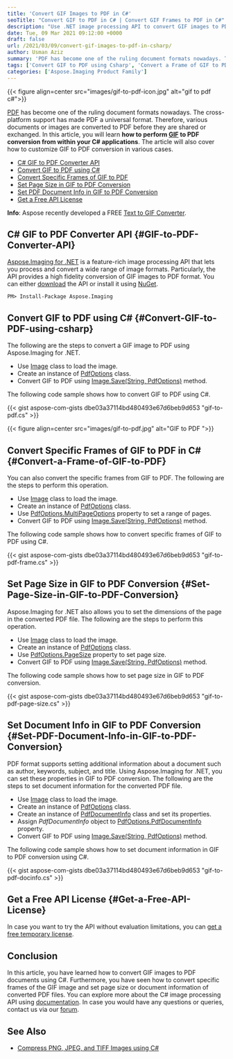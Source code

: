 ```yaml
---
title: 'Convert GIF Images to PDF in C#'
seoTitle: "Convert GIF to PDF in C# | Convert GIF Frames to PDF in C#"
description: "Use .NET image processing API to convert GIF images to PDF using C#. Convert all or the seletced frames in GIF to PDF using C#."
date: Tue, 09 Mar 2021 09:12:00 +0000
draft: false
url: /2021/03/09/convert-gif-images-to-pdf-in-csharp/
author: Usman Aziz
summary: 'PDF has become one of the ruling document formats nowadays. The cross-platform support has made PDF a universal format. Therefore, various documents or images are converted to PDF before they are shared or exchanged. In this article, you will learn **how to perform GIF to PDF conversion from within your C# applications**. The article will also cover how to customize GIF to PDF conversion in various cases.'
tags: ['Convert GIF to PDF using Csharp', 'Convert a Frame of GIF to PDF csharp', 'Set PDF Document Info in GIF to PDF Conversion csharp', 'Set Page Size in GIF to PDF Conversion csharp']
categories: ['Aspose.Imaging Product Family']
---
```




{{< figure align=center src="images/gif-to-pdf-icon.jpg" alt="gif to pdf c#">}}


[PDF][1] has become one of the ruling document formats nowadays. The cross-platform support has made PDF a universal format. Therefore, various documents or images are converted to PDF before they are shared or exchanged. In this article, you will learn **how to perform [GIF][2] to PDF conversion from within your C# applications**. The article will also cover how to customize GIF to PDF conversion in various cases.

*   [C# GIF to PDF Converter API][3]
*   [Convert GIF to PDF using C#][4]
*   [Convert Specific Frames of GIF to PDF][5]
*   [Set Page Size in GIF to PDF Conversion][6]
*   [Set PDF Document Info in GIF to PDF Conversion][7]
*   [Get a Free API License][8]

**Info**: Aspose recently developed a FREE [Text to GIF Converter][9].

## C# GIF to PDF Converter API {#GIF-to-PDF-Converter-API}

[Aspose.Imaging for .NET][10] is a feature-rich image processing API that lets you process and convert a wide range of image formats. Particularly, the API provides a high fidelity conversion of GIF images to PDF format. You can either [download][11] the API or install it using [NuGet][12].

```
PM> Install-Package Aspose.Imaging
```

## Convert GIF to PDF using C# {#Convert-GIF-to-PDF-using-csharp}

The following are the steps to convert a GIF image to PDF using Aspose.Imaging for .NET.

*   Use [Image][13] class to load the image.
*   Create an instance of [PdfOptions][14] class.
*   Convert GIF to PDF using [Image.Save(String, PdfOptions)][15] method.

The following code sample shows how to convert GIF to PDF using C#.

{{< gist aspose-com-gists dbe03a37114bd480493e67d6beb9d653 "gif-to-pdf.cs" >}}



{{< figure align=center src="images/gif-to-pdf.jpg" alt="GIF to PDF ">}}


## Convert Specific Frames of GIF to PDF in C# {#Convert-a-Frame-of-GIF-to-PDF}

You can also convert the specific frames from GIF to PDF. The following are the steps to perform this operation.

*   Use [Image][16] class to load the image.
*   Create an instance of [PdfOptions][17] class.
*   Use [PdfOptions.MultiPageOptions][18] property to set a range of pages.
*   Convert GIF to PDF using [Image.Save(String, PdfOptions)][19] method.

The following code sample shows how to convert specific frames of GIF to PDF using C#.

{{< gist aspose-com-gists dbe03a37114bd480493e67d6beb9d653 "gif-to-pdf-frame.cs" >}}

## Set Page Size in GIF to PDF Conversion {#Set-Page-Size-in-GIF-to-PDF-Conversion}

Aspose.Imaging for .NET also allows you to set the dimensions of the page in the converted PDF file. The following are the steps to perform this operation.

*   Use [Image][20] class to load the image.
*   Create an instance of [PdfOptions][21] class.
*   Use [PdfOptions.PageSize][22] property to set page size.
*   Convert GIF to PDF using [Image.Save(String, PdfOptions)][23] method.

The following code sample shows how to set page size in GIF to PDF conversion.

{{< gist aspose-com-gists dbe03a37114bd480493e67d6beb9d653 "gif-to-pdf-page-size.cs" >}}

## Set Document Info in GIF to PDF Conversion {#Set-PDF-Document-Info-in-GIF-to-PDF-Conversion}

PDF format supports setting additional information about a document such as author, keywords, subject, and title. Using Aspose.Imaging for .NET, you can set these properties in GIF to PDF conversion. The following are the steps to set document information for the converted PDF file.

*   Use [Image][24] class to load the image.
*   Create an instance of [PdfOptions][25] class.
*   Create an instance of [PdfDocumentInfo][26] class and set its properties.
*   Assign _PdfDocumentInfo_ object to [PdfOptions.PdfDocumentInfo][27] property.
*   Convert GIF to PDF using [Image.Save(String, PdfOptions)][28] method.

The following code sample shows how to set document information in GIF to PDF conversion using C#.

{{< gist aspose-com-gists dbe03a37114bd480493e67d6beb9d653 "gif-to-pdf-docinfo.cs" >}}

## Get a Free API License {#Get-a-Free-API-License}

In case you want to try the API without evaluation limitations, you can [get a free temporary license][29].

## Conclusion

In this article, you have learned how to convert GIF images to PDF documents using C#. Furthermore, you have seen how to convert specific frames of the GIF image and set page size or document information of converted PDF files. You can explore more about the C# image processing API using [documentation][30]. In case you would have any questions or queries, contact us via our [forum][31].

## See Also

*   [Compress PNG, JPEG, and TIFF Images using C#][32]




[1]: https://docs.fileformat.com/pdf/
[2]: https://docs.fileformat.com/image/gif/
[3]: #GIF-to-PDF-Converter-API
[4]: #Convert-GIF-to-PDF-using-csharp
[5]: #Convert-a-Frame-of-GIF-to-PDF
[6]: #Set-Page-Size-in-GIF-to-PDF-Conversion
[7]: #Set-PDF-Document-Info-in-GIF-to-PDF-Conversion
[8]: #Get-a-Free-API-License
[9]: https://products.aspose.app/slides/text-to-gif
[10]: https://products.aspose.com/imaging/net
[11]: https://downloads.aspose.com/imaging/net
[12]: http://nuget.org/packages/Aspose.Imaging
[13]: https://apireference.aspose.com/imaging/net/aspose.imaging/image
[14]: https://apireference.aspose.com/imaging/net/aspose.imaging.imageoptions/pdfoptions
[15]: https://apireference.aspose.com/imaging/net/aspose.imaging.image/save/methods/3
[16]: https://apireference.aspose.com/imaging/net/aspose.imaging/image
[17]: https://apireference.aspose.com/imaging/net/aspose.imaging.imageoptions/pdfoptions
[18]: https://apireference.aspose.com/imaging/net/aspose.imaging/imageoptionsbase/properties/multipageoptions
[19]: https://apireference.aspose.com/imaging/net/aspose.imaging.image/save/methods/3
[20]: https://apireference.aspose.com/imaging/net/aspose.imaging/image
[21]: https://apireference.aspose.com/imaging/net/aspose.imaging.imageoptions/pdfoptions
[22]: https://apireference.aspose.com/imaging/net/aspose.imaging.imageoptions/pdfoptions/properties/pagesize
[23]: https://apireference.aspose.com/imaging/net/aspose.imaging.image/save/methods/3
[24]: https://apireference.aspose.com/imaging/net/aspose.imaging/image
[25]: https://apireference.aspose.com/imaging/net/aspose.imaging.imageoptions/pdfoptions
[26]: https://apireference.aspose.com/imaging/net/aspose.imaging.fileformats.pdf/pdfdocumentinfo
[27]: https://apireference.aspose.com/imaging/net/aspose.imaging.imageoptions/pdfoptions/properties/pdfdocumentinfo
[28]: https://apireference.aspose.com/imaging/net/aspose.imaging.image/save/methods/3
[29]: https://purchase.aspose.com/temporary-license
[30]: https://docs.aspose.com/imaging/net/getting-started/
[31]: https://forum.aspose.com/
[32]: https://blog.aspose.com/2020/11/27/compress-png-jpeg-and-tiff-images-using-csharp/





